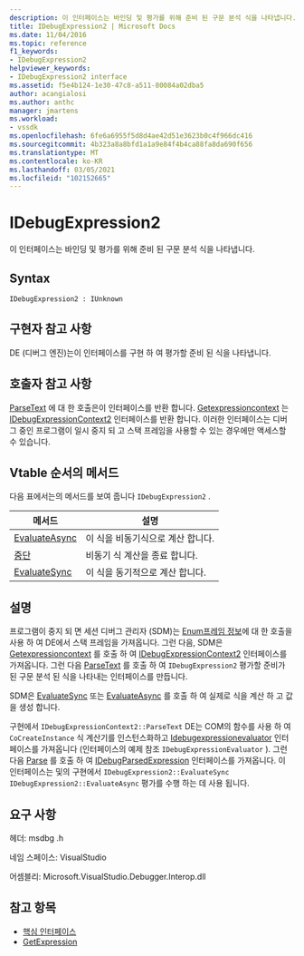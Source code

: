 ```yaml
---
description: 이 인터페이스는 바인딩 및 평가를 위해 준비 된 구문 분석 식을 나타냅니다.
title: IDebugExpression2 | Microsoft Docs
ms.date: 11/04/2016
ms.topic: reference
f1_keywords:
- IDebugExpression2
helpviewer_keywords:
- IDebugExpression2 interface
ms.assetid: f5e4b124-1e30-47c8-a511-80084a02dba5
author: acangialosi
ms.author: anthc
manager: jmartens
ms.workload:
- vssdk
ms.openlocfilehash: 6fe6a6955f5d8d4ae42d51e3623b0c4f966dc416
ms.sourcegitcommit: 4b323a8a8bfd1a1a9e84f4b4ca88fa8da690f656
ms.translationtype: MT
ms.contentlocale: ko-KR
ms.lasthandoff: 03/05/2021
ms.locfileid: "102152665"
---
```

# <a name="idebugexpression2"></a>IDebugExpression2
이 인터페이스는 바인딩 및 평가를 위해 준비 된 구문 분석 식을 나타냅니다.

## <a name="syntax"></a>Syntax

```
IDebugExpression2 : IUnknown
```

## <a name="notes-for-implementers"></a>구현자 참고 사항
 DE (디버그 엔진)는이 인터페이스를 구현 하 여 평가할 준비 된 식을 나타냅니다.

## <a name="notes-for-callers"></a>호출자 참고 사항
 [ParseText](../../../extensibility/debugger/reference/idebugexpressioncontext2-parsetext.md) 에 대 한 호출은이 인터페이스를 반환 합니다. [Getexpressioncontext](../../../extensibility/debugger/reference/idebugstackframe2-getexpressioncontext.md) 는 [IDebugExpressionContext2](../../../extensibility/debugger/reference/idebugexpressioncontext2.md) 인터페이스를 반환 합니다. 이러한 인터페이스는 디버그 중인 프로그램이 일시 중지 되 고 스택 프레임을 사용할 수 있는 경우에만 액세스할 수 있습니다.

## <a name="methods-in-vtable-order"></a>Vtable 순서의 메서드
 다음 표에서는의 메서드를 보여 줍니다 `IDebugExpression2` .

|메서드|설명|
|------------|-----------------|
|[EvaluateAsync](../../../extensibility/debugger/reference/idebugexpression2-evaluateasync.md)|이 식을 비동기식으로 계산 합니다.|
|[중단](../../../extensibility/debugger/reference/idebugexpression2-abort.md)|비동기 식 계산을 종료 합니다.|
|[EvaluateSync](../../../extensibility/debugger/reference/idebugexpression2-evaluatesync.md)|이 식을 동기적으로 계산 합니다.|

## <a name="remarks"></a>설명
 프로그램이 중지 되 면 세션 디버그 관리자 (SDM)는 [Enum프레임 정보](../../../extensibility/debugger/reference/idebugthread2-enumframeinfo.md)에 대 한 호출을 사용 하 여 DE에서 스택 프레임을 가져옵니다. 그런 다음, SDM은 [Getexpressioncontext](../../../extensibility/debugger/reference/idebugstackframe2-getexpressioncontext.md) 를 호출 하 여 [IDebugExpressionContext2](../../../extensibility/debugger/reference/idebugexpressioncontext2.md) 인터페이스를 가져옵니다. 그런 다음 [ParseText](../../../extensibility/debugger/reference/idebugexpressioncontext2-parsetext.md) 를 호출 하 여 `IDebugExpression2` 평가할 준비가 된 구문 분석 된 식을 나타내는 인터페이스를 만듭니다.

 SDM은 [EvaluateSync](../../../extensibility/debugger/reference/idebugexpression2-evaluatesync.md) 또는 [EvaluateAsync](../../../extensibility/debugger/reference/idebugexpression2-evaluateasync.md) 를 호출 하 여 실제로 식을 계산 하 고 값을 생성 합니다.

 구현에서 `IDebugExpressionContext2::ParseText` DE는 COM의 함수를 사용 하 여 `CoCreateInstance` 식 계산기를 인스턴스화하고 [Idebugexpressionevaluator](../../../extensibility/debugger/reference/idebugexpressionevaluator.md) 인터페이스를 가져옵니다 (인터페이스의 예제 참조 `IDebugExpressionEvaluator` ). 그런 다음 [Parse](../../../extensibility/debugger/reference/idebugexpressionevaluator-parse.md) 를 호출 하 여 [IDebugParsedExpression](../../../extensibility/debugger/reference/idebugparsedexpression.md) 인터페이스를 가져옵니다. 이 인터페이스는 및의 구현에서 `IDebugExpression2::EvaluateSync` `IDebugExpression2::EvaluateAsync` 평가를 수행 하는 데 사용 됩니다.

## <a name="requirements"></a>요구 사항
 헤더: msdbg .h

 네임 스페이스: VisualStudio

 어셈블리: Microsoft.VisualStudio.Debugger.Interop.dll

## <a name="see-also"></a>참고 항목
- [핵심 인터페이스](../../../extensibility/debugger/reference/core-interfaces.md)
- [GetExpression](../../../extensibility/debugger/reference/idebugexpressionevaluationcompleteevent2-getexpression.md)
